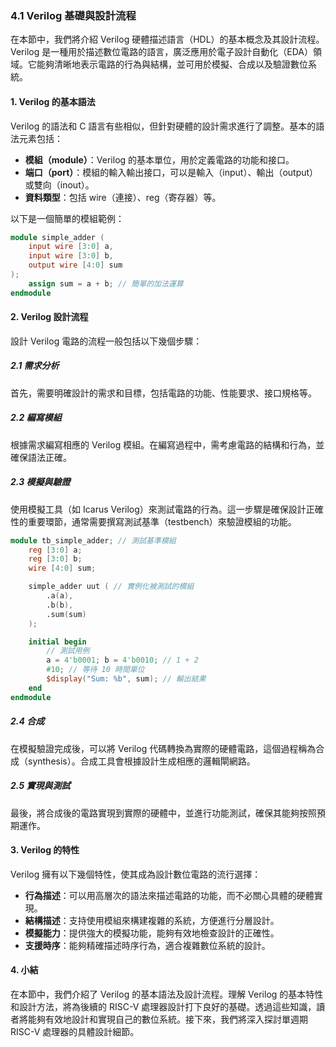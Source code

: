 ### 4.1 Verilog 基礎與設計流程

在本節中，我們將介紹 Verilog 硬體描述語言（HDL）的基本概念及其設計流程。Verilog 是一種用於描述數位電路的語言，廣泛應用於電子設計自動化（EDA）領域。它能夠清晰地表示電路的行為與結構，並可用於模擬、合成以及驗證數位系統。

#### 1. Verilog 的基本語法

Verilog 的語法和 C 語言有些相似，但針對硬體的設計需求進行了調整。基本的語法元素包括：

- **模組（module）**：Verilog 的基本單位，用於定義電路的功能和接口。
- **端口（port）**：模組的輸入輸出接口，可以是輸入（input）、輸出（output）或雙向（inout）。
- **資料類型**：包括 wire（連接）、reg（寄存器）等。

以下是一個簡單的模組範例：

```verilog
module simple_adder (
    input wire [3:0] a,
    input wire [3:0] b,
    output wire [4:0] sum
);
    assign sum = a + b; // 簡單的加法運算
endmodule
```

#### 2. Verilog 設計流程

設計 Verilog 電路的流程一般包括以下幾個步驟：

##### 2.1 需求分析

首先，需要明確設計的需求和目標，包括電路的功能、性能要求、接口規格等。

##### 2.2 編寫模組

根據需求編寫相應的 Verilog 模組。在編寫過程中，需考慮電路的結構和行為，並確保語法正確。

##### 2.3 模擬與驗證

使用模擬工具（如 Icarus Verilog）來測試電路的行為。這一步驟是確保設計正確性的重要環節，通常需要撰寫測試基準（testbench）來驗證模組的功能。

```verilog
module tb_simple_adder; // 測試基準模組
    reg [3:0] a;
    reg [3:0] b;
    wire [4:0] sum;

    simple_adder uut ( // 實例化被測試的模組
        .a(a),
        .b(b),
        .sum(sum)
    );

    initial begin
        // 測試用例
        a = 4'b0001; b = 4'b0010; // 1 + 2
        #10; // 等待 10 時間單位
        $display("Sum: %b", sum); // 輸出結果
    end
endmodule
```

##### 2.4 合成

在模擬驗證完成後，可以將 Verilog 代碼轉換為實際的硬體電路，這個過程稱為合成（synthesis）。合成工具會根據設計生成相應的邏輯閘網路。

##### 2.5 實現與測試

最後，將合成後的電路實現到實際的硬體中，並進行功能測試，確保其能夠按照預期運作。

#### 3. Verilog 的特性

Verilog 擁有以下幾個特性，使其成為設計數位電路的流行選擇：

- **行為描述**：可以用高層次的語法來描述電路的功能，而不必關心具體的硬體實現。
- **結構描述**：支持使用模組來構建複雜的系統，方便進行分層設計。
- **模擬能力**：提供強大的模擬功能，能夠有效地檢查設計的正確性。
- **支援時序**：能夠精確描述時序行為，適合複雜數位系統的設計。

#### 4. 小結

在本節中，我們介紹了 Verilog 的基本語法及設計流程。理解 Verilog 的基本特性和設計方法，將為後續的 RISC-V 處理器設計打下良好的基礎。透過這些知識，讀者將能夠有效地設計和實現自己的數位系統。接下來，我們將深入探討單週期 RISC-V 處理器的具體設計細節。